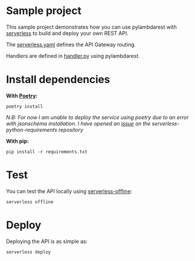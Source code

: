 # Sample project

This sample project demonstrates how you can use pylambdarest with [serverless](https://serverless.com/) to build and deploy your own REST API.

The [serverless.yaml](./serverless.yaml) defines the API Gateway routing.

Handlers are defined in [handler.py](./handler.py) using pylambdarest.

# Install dependencies

**With [Poetry](https://python-poetry.org/):**
```
poetry install
```

*N.B: For now I am unable to deploy the service using poetry due to an error with jsonschema installation. I have opened an [issue](https://github.com/UnitedIncome/serverless-python-requirements/issues/555) on the serverless-python-requirements repository*

**With pip:**
```
pip install -r requirements.txt
```

# Test

You can test the API locally using [serverless-offline](https://github.com/dherault/serverless-offline):

```
serverless offline
```

# Deploy

Deploying the API is as simple as:

```
serverless deploy
```
